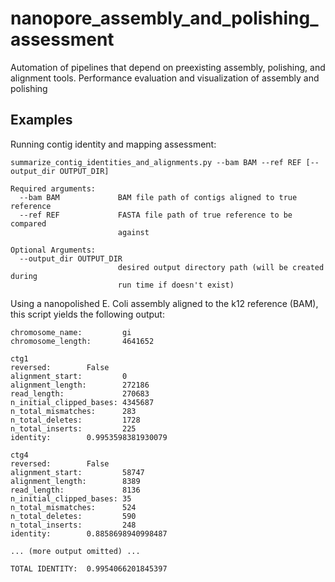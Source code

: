 # nanopore_assembly_and_polishing_assessment
Automation of pipelines that depend on preexisting assembly, polishing, and alignment tools. Performance evaluation and visualization of assembly and polishing


## Examples

Running contig identity and mapping assessment:
```
summarize_contig_identities_and_alignments.py --bam BAM --ref REF [--output_dir OUTPUT_DIR]

Required arguments:
  --bam BAM             BAM file path of contigs aligned to true reference
  --ref REF             FASTA file path of true reference to be compared
                        against

Optional Arguments:
  --output_dir OUTPUT_DIR
                        desired output directory path (will be created during
                        run time if doesn't exist)
```

Using a nanopolished E. Coli assembly aligned to the k12 reference (BAM), this script yields the following output:

```
chromosome_name:         gi
chromosome_length:       4641652

ctg1
reversed:        False
alignment_start:         0
alignment_length:        272186
read_length:             270683
n_initial_clipped_bases: 4345687
n_total_mismatches:      283
n_total_deletes:         1728
n_total_inserts:         225
identity:        0.9953598381930079

ctg4
reversed:        False
alignment_start:         58747
alignment_length:        8389
read_length:             8136
n_initial_clipped_bases: 35
n_total_mismatches:      524
n_total_deletes:         590
n_total_inserts:         248
identity:        0.8858698940998487

... (more output omitted) ...

TOTAL IDENTITY:  0.9954066201845397
```

